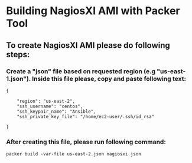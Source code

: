 # Building NagiosXI AMI with Packer Tool
## To create NagiosXI AMI please do following steps:

### Create a "json" file based on requested region (e.g "us-east-1.json"). Inside this file please, copy and paste following text:

```
{

    "region": "us-east-2",
    "ssh_username": "centos",
    "ssh_keypair_name": "Ansible",
    "ssh_private_key_file": "/home/ec2-user/.ssh/id_rsa"

}
```

### After creating this file, please run following command: 

```
packer build -var-file us-east-2.json nagiosxi.json
```

